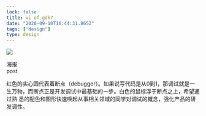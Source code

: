 ```yaml
---
lock: false
title: vi of gdk7
date: "2020-09-10T16:44:31.865Z"
tags: ["design"]
type: design
---
```


![](https://tva1.sinaimg.cn/large/007S8ZIlgy1gilnkcx7uqj31g60u04qu.jpg)

海报   
post

红色的实心圆代表着断点（debugger）。如果说写代码是从0到1，那调试就是一生万物，而断点正是开发调试中最基础的一步。白色的鼠标浮于断点之上，希望通过熟
悉的配色和图形快速唤起从事相关领域的同学对调试的概念，强化产品的研发调性。
